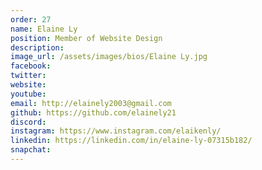```yaml
---
order: 27
name: Elaine Ly
position: Member of Website Design
description: 
image_url: /assets/images/bios/Elaine Ly.jpg
facebook: 
twitter: 
website: 
youtube: 
email: http://elainely2003@gmail.com
github: https://github.com/elainely21
discord: 
instagram: https://www.instagram.com/elaikenly/
linkedin: https://linkedin.com/in/elaine-ly-07315b182/
snapchat: 
---
```

